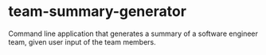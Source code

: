 # team-summary-generator
Command line application that generates a summary of a software engineer team, given user input of the team members.
